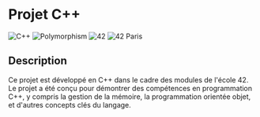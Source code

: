 # Projet C++

![C++](https://img.shields.io/badge/language-C%2B%2B-blue)
![Polymorphism](https://img.shields.io/badge/polymorphism-supported-blue)
![42](https://img.shields.io/badge/school-42-green)
![42 Paris](https://img.shields.io/badge/42-Paris-blue)


## Description

Ce projet est développé en C++ dans le cadre des modules de l'école 42. Le projet a été conçu pour démontrer des compétences en programmation C++, y compris la gestion de la mémoire, la programmation orientée objet, et d'autres concepts clés du langage.
